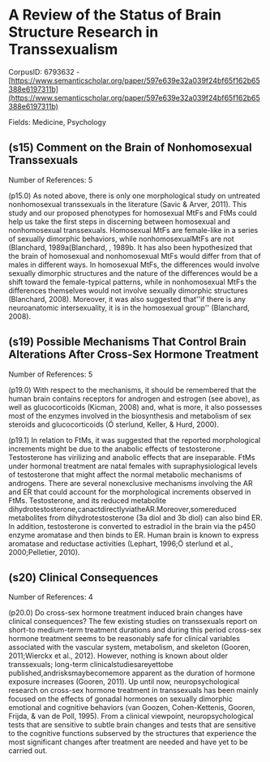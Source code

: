 # A Review of the Status of Brain Structure Research in Transsexualism

CorpusID: 6793632 - [https://www.semanticscholar.org/paper/597e639e32a039f24bf65f162b65388e6197311b](https://www.semanticscholar.org/paper/597e639e32a039f24bf65f162b65388e6197311b)

Fields: Medicine, Psychology

## (s15) Comment on the Brain of Nonhomosexual Transsexuals
Number of References: 5

(p15.0) As noted above, there is only one morphological study on untreated nonhomosexual transsexuals in the literature (Savic & Arver, 2011). This study and our proposed phenotypes for homosexual MtFs and FtMs could help us take the first steps in discerning between homosexual and nonhomosexual transsexuals. Homosexual MtFs are female-like in a series of sexually dimorphic behaviors, while nonhomosexualMtFs are not (Blanchard, 1989a(Blanchard, , 1989b. It has also been hypothesized that the brain of homosexual and nonhomosexual MtFs would differ from that of males in different ways. In homosexual MtFs, the differences would involve sexually dimorphic structures and the nature of the differences would be a shift toward the female-typical patterns, while in nonhomosexual MtFs the differences themselves would not involve sexually dimorphic structures (Blanchard, 2008). Moreover, it was also suggested that''if there is any neuroanatomic intersexuality, it is in the homosexual group'' (Blanchard, 2008).
## (s19) Possible Mechanisms That Control Brain Alterations After Cross-Sex Hormone Treatment
Number of References: 5

(p19.0) With respect to the mechanisms, it should be remembered that the human brain contains receptors for androgen and estrogen (see above), as well as glucocorticoids (Kicman, 2008) and, what is more, it also possesses most of the enzymes involved in the biosynthesis and metabolism of sex steroids and glucocorticoids (Ö sterlund, Keller, & Hurd, 2000).

(p19.1) In relation to FtMs, it was suggested that the reported morphological increments might be due to the anabolic effects of testosterone . Testosterone has virilizing and anabolic effects that are inseparable. FtMs under hormonal treatment are natal females with supraphysiological levels of testosterone that might affect the normal metabolic mechanisms of androgens. There are several nonexclusive mechanisms involving the AR and ER that could account for the morphological increments observed in FtMs. Testosterone, and its reduced metabolite dihydrotestosterone,canactdirectlyviatheAR.Moreover,somereduced metabolites from dihydrotestosterone (3a diol and 3b diol) can also bind ER. In addition, testosterone is converted to estradiol in the brain via the p450 enzyme aromatase and then binds to ER. Human brain is known to express aromatase and reductase activities (Lephart, 1996;Ö sterlund et al., 2000;Pelletier, 2010).
## (s20) Clinical Consequences
Number of References: 4

(p20.0) Do cross-sex hormone treatment induced brain changes have clinical consequences? The few existing studies on transsexuals report on short-to medium-term treatment durations and during this period cross-sex hormone treatment seems to be reasonably safe for clinical variables associated with the vascular system, metabolism, and skeleton (Gooren, 2011;Wierckx et al., 2012). However, nothing is known about older transsexuals; long-term clinicalstudiesareyettobe published,andrisksmaybecomemore apparent as the duration of hormone exposure increases (Gooren, 2011). Up until now, neuropsychological research on cross-sex hormone treatment in transsexuals has been mainly focused on the effects of gonadal hormones on sexually dimorphic emotional and cognitive behaviors (van Goozen, Cohen-Kettenis, Gooren, Frijda, & van de Poll, 1995). From a clinical viewpoint, neuropsychological tests that are sensitive to subtle brain changes and tests that are sensitive to the cognitive functions subserved by the structures that experience the most significant changes after treatment are needed and have yet to be carried out.
